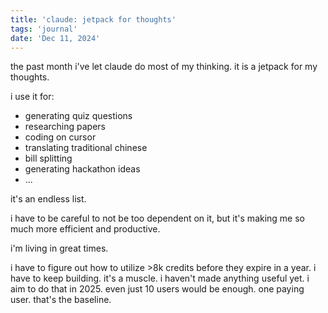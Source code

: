 ```yaml
---
title: 'claude: jetpack for thoughts'
tags: 'journal'
date: 'Dec 11, 2024'
---
```


the past month i've let claude do most of my thinking. it is a jetpack for my thoughts.

i use it for:

- generating quiz questions
- researching papers
- coding on cursor
- translating traditional chinese
- bill splitting
- generating hackathon ideas
- ...

it's an endless list.

i have to be careful to not be too dependent on it, but it's making me so much more efficient and productive.

i'm living in great times.

i have to figure out how to utilize >8k credits before they expire in a year. i have to keep building. it's a muscle. i haven't made anything useful yet. i aim to do that in 2025. even just 10 users would be enough. one paying user. that's the baseline.

